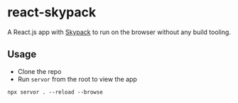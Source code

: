 # react-skypack

A React.js app with [Skypack](https://skypack.dev) to run on the browser without any build tooling.


## Usage
- Clone the repo
- Run `servor` from the root to view the app

```
npx servor . --reload --browse
```
